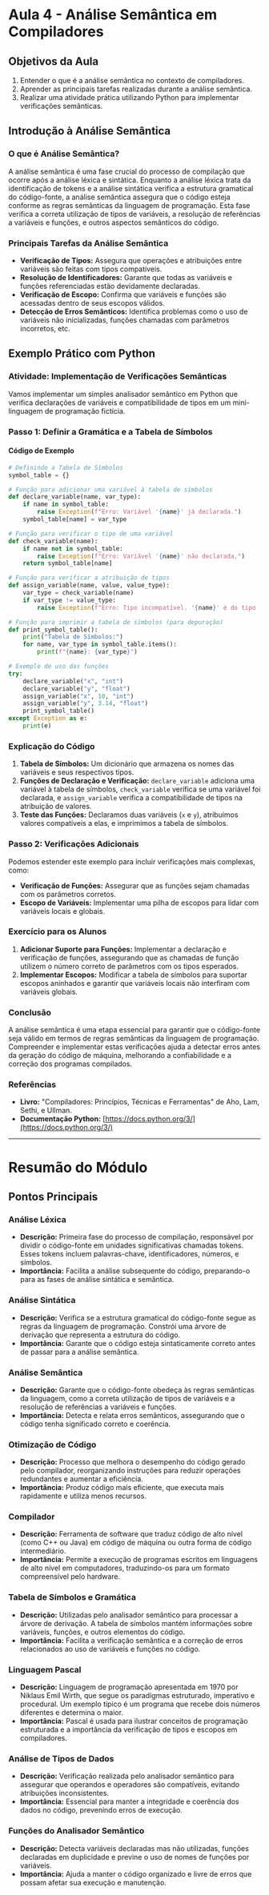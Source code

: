 # Aula 4 - Análise Semântica em Compiladores

## Objetivos da Aula
1. Entender o que é a análise semântica no contexto de compiladores.
2. Aprender as principais tarefas realizadas durante a análise semântica.
3. Realizar uma atividade prática utilizando Python para implementar verificações semânticas.

## Introdução à Análise Semântica

### O que é Análise Semântica?
A análise semântica é uma fase crucial do processo de compilação que ocorre após a análise léxica e sintática. Enquanto a análise léxica trata da identificação de tokens e a análise sintática verifica a estrutura gramatical do código-fonte, a análise semântica assegura que o código esteja conforme as regras semânticas da linguagem de programação. Esta fase verifica a correta utilização de tipos de variáveis, a resolução de referências a variáveis e funções, e outros aspectos semânticos do código.

### Principais Tarefas da Análise Semântica
- **Verificação de Tipos:** Assegura que operações e atribuições entre variáveis são feitas com tipos compatíveis.
- **Resolução de Identificadores:** Garante que todas as variáveis e funções referenciadas estão devidamente declaradas.
- **Verificação de Escopo:** Confirma que variáveis e funções são acessadas dentro de seus escopos válidos.
- **Detecção de Erros Semânticos:** Identifica problemas como o uso de variáveis não inicializadas, funções chamadas com parâmetros incorretos, etc.

## Exemplo Prático com Python

### Atividade: Implementação de Verificações Semânticas

Vamos implementar um simples analisador semântico em Python que verifica declarações de variáveis e compatibilidade de tipos em um mini-linguagem de programação fictícia.

### Passo 1: Definir a Gramática e a Tabela de Símbolos

#### Código de Exemplo
```python
# Definindo a Tabela de Símbolos
symbol_table = {}

# Função para adicionar uma variável à tabela de símbolos
def declare_variable(name, var_type):
    if name in symbol_table:
        raise Exception(f"Erro: Variável '{name}' já declarada.")
    symbol_table[name] = var_type

# Função para verificar o tipo de uma variável
def check_variable(name):
    if name not in symbol_table:
        raise Exception(f"Erro: Variável '{name}' não declarada.")
    return symbol_table[name]

# Função para verificar a atribuição de tipos
def assign_variable(name, value, value_type):
    var_type = check_variable(name)
    if var_type != value_type:
        raise Exception(f"Erro: Tipo incompatível. '{name}' é do tipo '{var_type}' mas foi atribuído um valor do tipo '{value_type}'.")

# Função para imprimir a tabela de símbolos (para depuração)
def print_symbol_table():
    print("Tabela de Símbolos:")
    for name, var_type in symbol_table.items():
        print(f"{name}: {var_type}")

# Exemplo de uso das funções
try:
    declare_variable("x", "int")
    declare_variable("y", "float")
    assign_variable("x", 10, "int")
    assign_variable("y", 3.14, "float")
    print_symbol_table()
except Exception as e:
    print(e)
```

### Explicação do Código
1. **Tabela de Símbolos:** Um dicionário que armazena os nomes das variáveis e seus respectivos tipos.
2. **Funções de Declaração e Verificação:** `declare_variable` adiciona uma variável à tabela de símbolos, `check_variable` verifica se uma variável foi declarada, e `assign_variable` verifica a compatibilidade de tipos na atribuição de valores.
3. **Teste das Funções:** Declaramos duas variáveis (`x` e `y`), atribuimos valores compatíveis a elas, e imprimimos a tabela de símbolos.

### Passo 2: Verificações Adicionais
Podemos estender este exemplo para incluir verificações mais complexas, como:
- **Verificação de Funções:** Assegurar que as funções sejam chamadas com os parâmetros corretos.
- **Escopo de Variáveis:** Implementar uma pilha de escopos para lidar com variáveis locais e globais.

### Exercício para os Alunos
1. **Adicionar Suporte para Funções:** Implementar a declaração e verificação de funções, assegurando que as chamadas de função utilizem o número correto de parâmetros com os tipos esperados.
2. **Implementar Escopos:** Modificar a tabela de símbolos para suportar escopos aninhados e garantir que variáveis locais não interfiram com variáveis globais.

### Conclusão
A análise semântica é uma etapa essencial para garantir que o código-fonte seja válido em termos de regras semânticas da linguagem de programação. Compreender e implementar estas verificações ajuda a detectar erros antes da geração do código de máquina, melhorando a confiabilidade e a correção dos programas compilados.

### Referências
- **Livro:** "Compiladores: Princípios, Técnicas e Ferramentas" de Aho, Lam, Sethi, e Ullman.
- **Documentação Python:** [https://docs.python.org/3/](https://docs.python.org/3/)

---

# Resumão do Módulo

## Pontos Principais

### Análise Léxica
- **Descrição:** Primeira fase do processo de compilação, responsável por dividir o código-fonte em unidades significativas chamadas tokens. Esses tokens incluem palavras-chave, identificadores, números, e símbolos.
- **Importância:** Facilita a análise subsequente do código, preparando-o para as fases de análise sintática e semântica.

### Análise Sintática
- **Descrição:** Verifica se a estrutura gramatical do código-fonte segue as regras da linguagem de programação. Constrói uma árvore de derivação que representa a estrutura do código.
- **Importância:** Garante que o código esteja sintaticamente correto antes de passar para a análise semântica.

### Análise Semântica
- **Descrição:** Garante que o código-fonte obedeça às regras semânticas da linguagem, como a correta utilização de tipos de variáveis e a resolução de referências a variáveis e funções.
- **Importância:** Detecta e relata erros semânticos, assegurando que o código tenha significado correto e coerência.

### Otimização de Código
- **Descrição:** Processo que melhora o desempenho do código gerado pelo compilador, reorganizando instruções para reduzir operações redundantes e aumentar a eficiência.
- **Importância:** Produz código mais eficiente, que executa mais rapidamente e utiliza menos recursos.

### Compilador
- **Descrição:** Ferramenta de software que traduz código de alto nível (como C++ ou Java) em código de máquina ou outra forma de código intermediário.
- **Importância:** Permite a execução de programas escritos em linguagens de alto nível em computadores, traduzindo-os para um formato compreensível pelo hardware.

### Tabela de Símbolos e Gramática
- **Descrição:** Utilizadas pelo analisador semântico para processar a árvore de derivação. A tabela de símbolos mantém informações sobre variáveis, funções, e outros elementos do código.
- **Importância:** Facilita a verificação semântica e a correção de erros relacionados ao uso de variáveis e funções no código.

### Linguagem Pascal
- **Descrição:** Linguagem de programação apresentada em 1970 por Niklaus Emil Wirth, que segue os paradigmas estruturado, imperativo e procedural. Um exemplo típico é um programa que recebe dois números diferentes e determina o maior.
- **Importância:** Pascal é usada para ilustrar conceitos de programação estruturada e a importância da verificação de tipos e escopos em compiladores.

### Análise de Tipos de Dados
- **Descrição:** Verificação realizada pelo analisador semântico para assegurar que operandos e operadores são compatíveis, evitando atribuições inconsistentes.
- **Importância:** Essencial para manter a integridade e coerência dos dados no código, prevenindo erros de execução.

### Funções do Analisador Semântico
- **Descrição:** Detecta variáveis declaradas mas não utilizadas, funções declaradas em duplicidade e previne o uso de nomes de funções por variáveis.
- **Importância:** Ajuda a manter o código organizado e livre de erros que possam afetar sua execução e manutenção.

